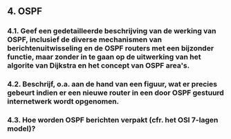 ## 4. OSPF
### 4.1. Geef een gedetailleerde beschrijving van de werking van OSPF, inclusief de diverse mechanismen van berichtenuitwisseling en de OSPF routers met een bijzonder functie, maar zonder in te gaan op de uitwerking van het algorite van Dijkstra en het concept van OSPF area's.
### 4.2. Beschrijf, o.a. aan de hand van een figuur, wat er precies gebeurt indien er een nieuwe router in een door OSPF gestuurd internetwerk wordt opgenomen.
### 4.3. Hoe worden OSPF berichten verpakt (cfr. het OSI 7-lagen model)?